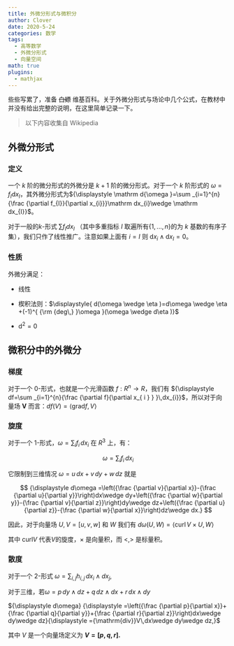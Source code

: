 ```yaml
---
title: 外微分形式与微积分
author: Clover
date: 2020-5-24
categories: 数学
tags:
  - 高等数学
  - 外微分形式
  - 向量空间
math: true
plugins:
  - mathjax
---
```


些些写累了，准备 ~~白嫖~~ 维基百科。关于外微分形式与场论中几个公式，在教材中并没有给出完整的说明，在这里简单记录一下。

<!--more-->

> 以下内容收集自 Wikipedia

## 外微分形式

### 定义

一个 $k$ 阶的微分形式的外微分是 $k+1$ 阶的微分形式。对于一个 $k$ 阶形式的 $ω = f_I\mathrm dx_I$，其外微分形式为${\displaystyle \mathrm d{\omega }=\sum _{i=1}^{n}{\frac {\partial f_{I}}{\partial x_{i}}}\mathrm dx_{i}\wedge \mathrm dx_{I}}$。

对于一般的*k*-形式 $\sum f_I dx_I$ （其中多重指标 $I$ 取遍所有$\{1, ..., n\}$的为 $k$ 基数的有序子集），我们只作了线性推广。注意如果上面有 $i=I$ 则 $\mathrm dx_{i}\wedge\mathrm dx_{I}=0$。

### 性质

外微分满足：

- 线性

- 楔积法则：$\displaystyle{ d(\omega \wedge \eta )=d\omega \wedge \eta +(-1)^{ {\rm {deg\,} }\omega }(\omega \wedge d\eta )}$

- $\mathrm d^2 =0$

## 微积分中的外微分

### 梯度

对于一个 0-形式，也就是一个光滑函数 $f: R^n\rightarrow R$，我们有 ${\displaystyle df=\sum _{i=1}^{n}{\frac {\partial f}{\partial x_{ i } } }\,dx_{i}}$，所以对于向量场 $\boldsymbol V$ 而言：${\displaystyle df(V)=\langle {\mathrm{grad} }f,V\rangle }$

### 旋度

对于一个 1-形式，${\displaystyle \omega =\sum _{i}f_{i}\,dx_{i}}$ 在 $R^3$ 上，有：

$$
{\displaystyle \omega =\sum _{i}f_{i}\,dx_{i}}
$$

它限制到三维情况 ${\displaystyle \omega =u\,dx+v\,dy+w\,dz}$ 就是

$$
{\displaystyle d\omega =\left({\frac {\partial v}{\partial x}}-{\frac {\partial u}{\partial y}}\right)dx\wedge dy+\left({\frac {\partial w}{\partial y}}-{\frac {\partial v}{\partial z}}\right)dy\wedge dz+\left({\frac {\partial u}{\partial z}}-{\frac {\partial w}{\partial x}}\right)dz\wedge dx.}
$$

因此，对于向量场 ${\displaystyle U}, {\displaystyle V=[u,v,w]}$ 和 ${\displaystyle W}$ 我们有 ${\displaystyle d\omega (U,W)=\langle {\mathrm{curl}}\,V\times U,W\rangle }$

其中 $\mathrm {curl} V$ 代表*V*的旋度，$\times$ 是向量积，而 $<,>$ 是标量积。

### 散度

对于一个 2-形式 ${\displaystyle \omega =\sum _{i,j}h_{i,j}\,dx_{i}\wedge dx_{j},}$

对于三维，若${\displaystyle \omega =p\,dy\wedge dz+q\,dz\wedge dx+r\,dx\wedge dy}$

${\displaystyle d\omega} {\displaystyle =\left({\frac {\partial p}{\partial x}}+{\frac {\partial q}{\partial y}}+{\frac {\partial r}{\partial z}}\right)dx\wedge dy\wedge dz}{\displaystyle ={\mathrm{div}}V\,dx\wedge dy\wedge dz,}$

其中 $V$ 是一个向量场定义为 **${\displaystyle V=[p,q,r].}$**
